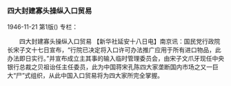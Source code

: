 ### 四大封建寡头操纵入口贸易

1946-11-21
第1版()
专栏：

　　四大封建寡头操纵入口贸易
    【新华社延安十八日电】南京讯：国民党行政院长宋子文十七日宣布，“行院已决定将入口许可办法推广应用于所有进口物品，此办法即日实行。”并宣布成立主其事的输入临时管理委员会，由宋子文爪牙现任中央银行总裁之贝祖诒任主任委员，此为中国蒋宋孔陈四大家垄断国内市场之又一巨大“尸”式组织，从此中国入口贸易将为四大家所完全掌握。
